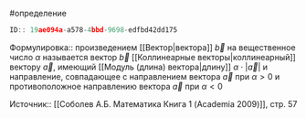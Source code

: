 #определение

```javascript
ID:: 19ae094a-a578-4bbd-9698-edfbd42dd175
```

Формулировка:: произведением [[Вектор|вектора]] $\vec{b}$ на вещественное число $\alpha$ называется вектор $\vec{b}$ [[Коллинеарные векторы|коллинеарный]] вектору $\vec{a}$, имеющий [[Модуль (длина) вектора|длину]] $\alpha \cdot |\vec{a}|$ и направление, совпадающее с направлением вектора $\vec{a}$ при $\alpha > 0$ и противоположное направлению вектора $\vec{a}$ при $\alpha < 0$

Источник:: [[Соболев А.Б. Математика Книга 1 (Academia 2009)]], стр. 57